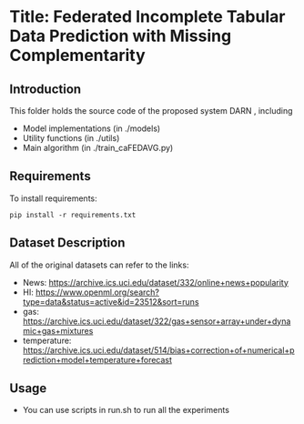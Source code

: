 # Title: Federated Incomplete Tabular Data Prediction with Missing Complementarity
## Introduction

This folder holds the source code of the proposed system DARN , including

  - Model implementations (in ./models)
  - Utility functions (in ./utils)
  - Main algorithm (in ./train_caFEDAVG.py)
## Requirements

To install requirements:

```setup
pip install -r requirements.txt
```

## Dataset Description

All of the original datasets can refer to the links:

  - News: https://archive.ics.uci.edu/dataset/332/online+news+popularity          
  - HI: https://www.openml.org/search?type=data&status=active&id=23512&sort=runs       
  - gas: https://archive.ics.uci.edu/dataset/322/gas+sensor+array+under+dynamic+gas+mixtures   
  - temperature: https://archive.ics.uci.edu/dataset/514/bias+correction+of+numerical+prediction+model+temperature+forecast 


## Usage

  - You can use scripts in run.sh to run all the experiments